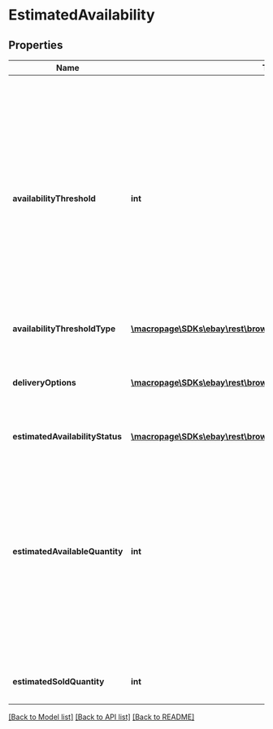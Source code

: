 # EstimatedAvailability

## Properties
Name | Type | Description | Notes
------------ | ------------- | ------------- | -------------
**availabilityThreshold** | **int** | This field is return only when the seller sets their &#39;display item quantity&#39; preference to Display &amp;quot;More than 10 available&amp;quot; in your listing (if applicable). The value of this field will be &amp;quot;10&amp;quot;, which is the threshold value. Code so that your app gracefully handles any future changes to this value. | [optional] 
**availabilityThresholdType** | [**\macropage\SDKs\ebay\rest\browse\Model\AvailabilityThresholdEnum**](AvailabilityThresholdEnum.md) |  | [optional] 
**deliveryOptions** | [**\macropage\SDKs\ebay\rest\browse\Model\DeliveryOptionsEnum[]**](DeliveryOptionsEnum.md) | An array of available delivery options. Code so that your app gracefully handles any future changes to this list. | [optional] 
**estimatedAvailabilityStatus** | [**\macropage\SDKs\ebay\rest\browse\Model\AvailabilityStatusEnum**](AvailabilityStatusEnum.md) |  | [optional] 
**estimatedAvailableQuantity** | **int** | The estimated number of this item that are available for purchase. Because the quantity of an item can change several times within a second, it is impossible to return the exact quantity. So instead of returning quantity, the estimated availability of the item is returned. | [optional] 
**estimatedSoldQuantity** | **int** | The estimated number of this item that have been sold. | [optional] 

[[Back to Model list]](../README.md#documentation-for-models) [[Back to API list]](../README.md#documentation-for-api-endpoints) [[Back to README]](../README.md)


